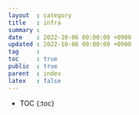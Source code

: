 ```yaml
---
layout  : category
title   : infra
summary : 
date    : 2022-10-06 00:00:00 +0900
updated : 2022-10-06 00:00:00 +0900
tag     : 
toc     : true
public  : true
parent  : index
latex   : false
---
```


* TOC
{:toc}
